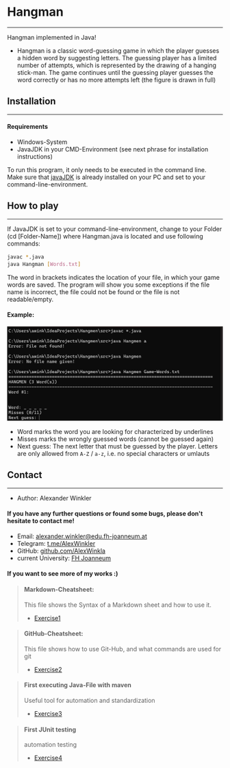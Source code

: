 # Hangman
***
Hangman implemented in Java!

+ Hangman is a classic word-guessing game in which the player guesses a hidden word by suggesting letters. 
The guessing player has a limited number of attempts, which is represented by the drawing of a hanging stick-man.
The game continues until the guessing player guesses the word correctly or has no more attempts left 
(the figure is drawn in full)


## Installation
***

#### Requirements

- Windows-System
- JavaJDK in your CMD-Environment (see next phrase for installation instructions)

To run this program, it only needs to be executed in the command line. Make sure that [javaJDK](https://www.oracle.com/java/technologies/downloads/)
is already installed on your PC and set to your command-line-environment.


## How to play
***
If JavaJDK is set to your command-line-environment, change to your Folder (cd [Folder-Name]) where Hangman.java
is located and use following commands:

```bash
javac *.java
java Hangman [Words.txt]
```
The word in brackets indicates the location of your file, in which your game words are saved.
The program will show you some exceptions if the file name is incorrect, the file
could not be found or the file is not readable/empty.

#### Example:
![Example](./resources/images/ex1_1.jpg)

- Word marks the word you are looking for characterized by underlines
- Misses marks the wrongly guessed words (cannot be guessed again)
- Next guess: The next letter that must be guessed by the player. Letters are only allowed from ```A-Z``` / ```a-z```, 
i.e. no special characters or umlauts


## Contact
***
- Author: Alexander Winkler

#### If you have any further questions or found some bugs, please don't hesitate to contact me!

- Email: [alexander.winkler@edu.fh-joanneum.at](mailto:alexander.winkler@edu.fh-joanneum.at)
- Telegram: [t.me/AlexWinkler](t.me/AlexWinkler)
- GitHub: [github.com/AlexWinkla](https://github.com/AlexWinkla)
- current University: [FH Joanneum](https://www.fh-joanneum.at)


#### If you want to see more of my works :)


> #### Markdown-Cheatsheet:
> This file shows the Syntax of a Markdown sheet and how to use it.
> * [Exercise1](./exercise1.md)


> #### GitHub-Cheatsheet:
> This file shows how to use Git-Hub, and what commands are used for git
> * [Exercise2](exercise2.md)
 
> #### First executing Java-File with maven
> Useful tool for automation and standardization
> * [Exercise3](exercise3.md)

> #### First JUnit testing
> automation testing
> * [Exercise4](exercise4.md)